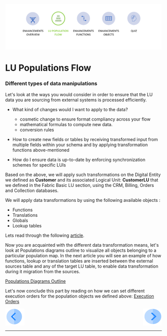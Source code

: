 
![](/academy/Training_Level_1/05_LU_Enhancements/images/EnhancementPopMapState.PNG)                                                    

#   LU Populations Flow

 

### Different types of data manipulations

Let's look at the ways you would consider in order to ensure that the LU data you are sourcing from external systems is processed efficiently. 

- What kind of changes would I want to apply to the data?

  - cosmetic change to ensure format compliancy across your flow
  - mathematical formulas to compute new data. 
  - conversion rules 

- How to create new fields or tables by receiving transformed input from multiple fields within your schema and by applying transformation functions above-mentioned

- How do I ensure data is up-to-date by enforcing synchronization schemes for specific LUIs

  

Based on the above, we will apply such transformations on the Digital Entity we defined as **Customer** and its associated Logical Unit: **CustomerLU** that we defined in the Fabric Basic LU section, using the CRM, Billing, Orders and Collection databases. 



We will apply data transformations by using the following available objects :

- Functions
- Translations
- Globals
- Lookup tables

Lets read through the following [article](/articles/07_table_population/06_table_population_transformation_rules.md).



Now you are acquainted with the different data transformation means, let's look at Populations diagrams outline to visualize all objects belonging to a particular population map. In the next article you will see an example of how functions, lookup or translation tables are inserted between the external sources table and any of the target LU table, to enable data transformation during it migration from the sources.  

[Populations Diagrams Outline](/articles/07_table_population/12_table_population_diagram_outline.md)



Let's now conclude this part by reading on how we can set different execution orders for the population objects we defined above: [Execution Orders](/articles/07_table_population/13_LU_table_population_execution_order.md) 







[![Previous](/articles/images/Previous.png)](/academy/Training_Level_1/05_LU_Enhancements/01_LU_Enhancement_overview.md)[<img align="right" width="60" height="54" src="/articles/images/Next.png">](/academy/Training_Level_1/05_LU_Enhancements/03_LU_Enhancements_Functions_flow.md)

 

 

 

 

 

------


